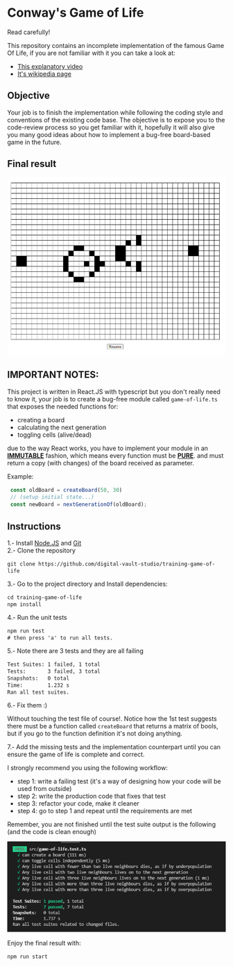 # Conway's Game of Life

Read carefully!

This repository contains an incomplete implementation of the famous Game Of Life, if you are not familiar with it you can take a look at:
- [This explanatory video](https://www.youtube.com/watch?v=OWXD_wJxCKQ)
- [It's wikipedia page](https://en.wikipedia.org/wiki/Conway%27s_Game_of_Life) 

## Objective
Your job is to finish the implementation while following the coding style and conventions of the existing code base. The objective is to expose you to the code-review process so you get familiar with it, hopefully it will also give you many good ideas about how to implement a bug-free board-based game in the future.

## Final result 
<img src="./images/final-result.gif">

## IMPORTANT NOTES:

This project is written in React.JS with typescript but you don't really need to know it, your job is to create a bug-free module called ``game-of-life.ts`` that exposes the needed functions for:

- creating a board
- calculating the next generation
- toggling cells (alive/dead)

due to the way React works, you have to implement your module in an [**IMMUTABLE**](https://web.mit.edu/6.005/www/fa15/classes/09-immutability/) fashion, which means every function must be [**PURE**](https://en.wikipedia.org/wiki/Pure_function#:~:text=In%20computer%20programming%2C%20a%20pure,reference%20arguments%20or%20input%20streams). and must return a copy (with changes) of the board received as parameter.

Example:

```typescript
 const oldBoard = createBoard(50, 30)
 // (setup initial state...)
 const newBoard = nextGenerationOf(oldBoard);
```

## Instructions

1.- Install [Node.JS](https://nodejs.org/es/) and [Git](https://git-scm.com/book/en/v2/Getting-Started-Installing-Git)  
2.- Clone the repository
```
git clone https://github.com/digital-vault-studio/training-game-of-life
```
3.- Go to the project directory and Install dependencies:

```
cd training-game-of-life
npm install
```

4.- Run the unit tests

```
npm run test
# then press 'a' to run all tests.
```

5.- Note there are 3 tests and they are all failing

```
Test Suites: 1 failed, 1 total
Tests:       3 failed, 3 total
Snapshots:   0 total
Time:        1.232 s
Ran all test suites.
```

6.- Fix them :)

Without touching the test file of course!. Notice how the 1st test suggests there must be a function called ``createBoard`` that returns a matrix of bools, but if you go to the function definition it's not doing anything.

7.- Add the missing tests and the implementation counterpart until you can ensure the game of life is complete and correct.

I strongly recommend you using the following workflow:

- step 1: write a failing test (it's a way of designing how your code will be used from outside)
- step 2: write the production code that fixes that test
- step 3: refactor your code, make it cleaner
- step 4: go to step 1 and repeat until the requirements are met

Remember, you are not finished until the test suite output is the following (and the code is clean enough)

<img src='./images/passing.png'/>

Enjoy the final result with:
```
npm run start
```
